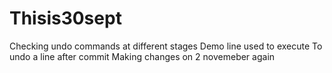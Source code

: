 # Thisis30sept
Checking undo commands at different stages
Demo line used to execute
To undo a line after commit
Making changes on 2 novemeber again
